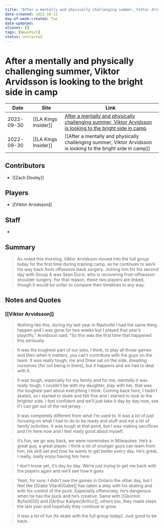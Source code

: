 ```yaml
---
title: "After a mentally and physically challenging summer, Viktor Arvidsson is looking to the bright side in camp"
date-created: 2022-10-11
day-of-week-created: Tue
date-updated: 
aliases: []
tags: [NewsPost]
status: unstarted
---
```


# After a mentally and physically challenging summer, Viktor Arvidsson is looking to the bright side in camp

Date | Site | Link
---|---|---
2022-09-30 | [[LA Kings Insider]] | [After a mentally and physically challenging summer, Viktor Arvidsson is looking to the bright side in camp](http://lakingsinsider.com/2022/09/30/after-a-mentally-and-physically-challenging-summer-viktor-arvidsson-is-looking-to-the-bright-side-in-camp/)
2022-09-30 | [[LA Kings Insider]] |  [[After a mentally and physically challenging summer, Viktor Arvidsson is looking to the bright side in camp]]


## Contributors
- [[Zach Dooley]]


## Players
- [[Viktor Arvidsson]]


## Staff
- 


## Summary
> As noted this morning, Viktor Arvidsson moved into the full group today for the first time during training camp, as he continues to work his way back from offseason back surgery. Joining him for his second day with Group A was Sean Durzi, who is recovering from offseason shoulder surgery. For that reason, these two players are linked, though it would be unfair to compare their timelines in any way.


## Notes and Quotes
### [[Viktor Arvidsson]]
> Nothing like this, during my last year in Nashville I had the same thing happen and I was gone for two weeks but I played that year’s playoffs,” Arvidsson said. “So this was the first time that happened this seriously.

> It was the toughest part of our jobs, I think, to play all those games and then when it matters, you can’t contribute with the guys on the team. It was really tough, me and Drew sat on the side, dreading ourselves \[for not being in there], but it happens and we had to deal with it.

> It was tough, especially for my family and for me, mentally it was really tough. I couldn’t be with my daughter, play with her, that was the toughest part about everything I think. Coming back here, I hadn’t skated, so I started to skate and felt fine and I started to look to the brighter side. I feel confident and we’ll just take it day by day now, see if I can get out of the red jersey.

> It was completely different from what I’m used to. It was a lot of just focusing on what I had to do to be ready and stuff and not a lot of family activities. It was tough at that point, but I was making sacrifices and I’m here now and I feel really good about myself.

> It’s fun, we go way back, we were roommates in Milwaukee. He’s a great guy, a great player. I think a lot of younger guys can learn from him, his skill set and how he wants to get better every day. He’s great, I really, really enjoy having him here.

> I don’t know yet, it’s day by day. We’re just trying to get me back with the players again and we’ll see how it goes

> Yeah, for sure. I didn’t see the games in Ontario the other day, but I feel like [[Gabe Vilardi|Gabe]] has taken a step with his skating and with his control of the puck. Especially offensively, he’s dangerous when he has the puck and he’s creative. Same with [[Quinton Byfield|Q]] and [[Arthur Kaliyev|Arthur]], others too, they made steps the last year and hopefully they continue to grow.

> It was a lot of fun \[to skate with the full group today]. Just good to be back.



